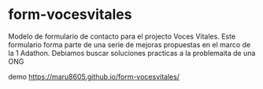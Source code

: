 # form-vocesvitales


Modelo de formulario de contacto para el projecto Voces Vitales.
Este formulario forma parte de una serie de mejoras propuestas en el marco de la 1 Adathon.
Debiamos buscar soluciones practicas a la problemaita de una ONG

demo https://maru8605.github.io/form-vocesvitales/


